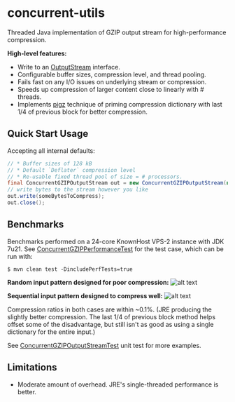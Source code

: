 concurrent-utils
====

Threaded Java implementation of GZIP output stream for high-performance compression.

**High-level features:**

* Write to an [OutputStream][outputstream] interface.
* Configurable buffer sizes, compression level, and thread pooling.
* Fails fast on any I/O issues on underlying stream or compression.
* Speeds up compression of larger content close to linearly with # threads.
* Implements [pigz][pigz] technique of priming compression dictionary with last 1/4 of previous block for better compression.

Quick Start Usage
-----------------

Accepting all internal defaults:

```java
// * Buffer sizes of 128 kB
// * Default `Deflater` compression level
// * Re-usable fixed thread pool of size = # processors.
final ConcurrentGZIPOutputStream out = new ConcurrentGZIPOutputStream(new ByteArrayOutputStream());
// write bytes to the stream however you like
out.write(someBytesToCompress);
out.close();
```

Benchmarks
----------

Benchmarks performed on a 24-core KnownHost VPS-2 instance with JDK 7u21.
See [ConcurrentGZIPPerformanceTest][concurrentgzipperformancetest] for the test case, which can be run with:

```
$ mvn clean test -DincludePerfTests=true
```

**Random input pattern designed for poor compression:**
![alt text][random_chart_small]

**Sequential input pattern designed to compress well:**
![alt text][sequential_chart_small]

Compression ratios in both cases are within ~0.1%. (JRE producing the slightly
better compression. The last 1/4 of previous block method helps offset some of
the disadvantage, but still isn't as good as using a single dictionary for the
entire input.)

See [ConcurrentGZIPOutputStreamTest][concurrentgzipoutputstreamtest] unit test for more examples.

Limitations
-----------

* Moderate amount of overhead. JRE's single-threaded performance is better.

[pigz]: http://zlib.net/pigz/
[outputstream]: http://docs.oracle.com/javase/7/docs/api/java/io/OutputStream.html
[concurrentgzipoutputstreamtest]: https://github.com/john-morales/concurrent-utils/blob/master/src/test/java/com/jmo/concurrent/utils/ConcurrentGZIPOutputStreamTest.java
[concurrentgzipperformancetest]: https://github.com/john-morales/concurrent-utils/blob/master/src/test/java/com/jmo/concurrent/utils/ConcurrentGZIPPerformanceTest.java
[random_chart_small]: https://raw.github.com/john-morales/concurrent-utils/master/doc/img/20130523_random_1280.png "Random Data Pattern - Compressing 64MB"
[sequential_chart_small]: https://raw.github.com/john-morales/concurrent-utils/master/doc/img/20130523_sequential_1280.png "Sequential Data Pattern - Compressing 64MB"
